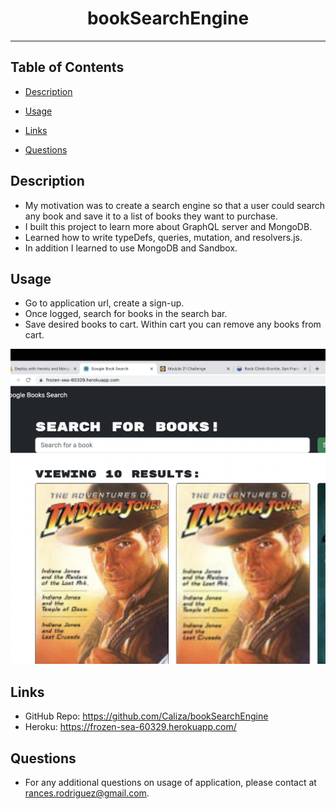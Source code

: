 <div align="center"><h1>bookSearchEngine</h1></div>
<hr />

## Table of Contents

  * [Description](#description)

  * [Usage](#usage)

  * [Links](#links)

  * [Questions](#questions)

## Description

- My motivation was to create a search engine so that a user could search any book and save it to a list of books they want to purchase.
- I built this project to learn more about GraphQL server and MongoDB.
- Learned how to write typeDefs, queries, mutation, and resolvers.js. 
- In addition I learned to use MongoDB and Sandbox. 

## Usage
  
 - Go to application url, create a sign-up.
 - Once logged, search for books in the search bar.
 - Save desired books to cart. Within cart you can remove any books from cart.
    
 ![bookSearchEngine](./assets/images/searchBook.jpg)

## Links

- GitHub Repo: https://github.com/Caliza/bookSearchEngine 
- Heroku: https://frozen-sea-60329.herokuapp.com/

## Questions

- For any additional questions on usage of application, please contact at rances.rodriguez@gmail.com.